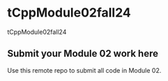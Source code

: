# tCppModule02fall24
tCppModule02fall24

## Submit your Module 02 work here

Use this remote repo to submit all code in Module 02.
